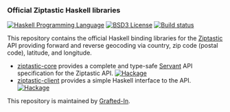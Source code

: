 ### Official Ziptastic Haskell libraries

[![Haskell Programming Language](https://img.shields.io/badge/language-Haskell-blue.svg)](http://www.haskell.org)
[![BSD3 License](http://img.shields.io/badge/license-BSD3-brightgreen.svg)](https://tldrlegal.com/license/bsd-3-clause-license-%28revised%29)
[![Build status](https://travis-ci.org/Ziptastic/ziptastic-haskell.svg?branch=master)](https://travis-ci.org/Ziptastic/ziptastic-haskell)

This repository contains the official Haskell binding libraries for the [Ziptastic](https://www.getziptastic.com) API providing forward and reverse geocoding via country, zip code (postal code), latitude, and longitude.

  * [ziptastic-core](http://hackage.haskell.org/package/ziptastic-core) provides a complete and type-safe [Servant](http://haskell-servant.readthedocs.io/) API specification for the Ziptastic API. [![Hackage](https://img.shields.io/hackage/v/ziptastic-core.svg)](http://hackage.haskell.org/package/ziptastic-core)
  * [ziptastic-client](http://hackage.haskell.org/package/ziptastic-client) provides a simple Haskell interface to the API. [![Hackage](https://img.shields.io/hackage/v/ziptastic-client.svg)](http://hackage.haskell.org/package/ziptastic-client)

This repository is maintained by [Grafted-In](https://www.graftedin.io/).